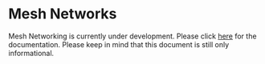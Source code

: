 # Mesh Networks

Mesh Networking is currently under development. Please click [here](https://olddocs.pycom.io/v/development_release/tutorials/lora/lora-mesh) for the documentation. Please keep in mind that this document is still only informational.

